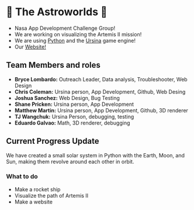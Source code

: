 # 🚀 The Astroworlds 🚀
- Nasa App Development Challenge Group! 
- We are working on visualizing the Artemis II mission! 
- We are using [Python](https://www.python.org/) and the [Ursina](https://www.ursinaengine.org/) game engine!
- Our [Website!](https://github.com/ChrisCoolman/astroworlds-website)

## Team Members and roles
- **Bryce Lombardo:** 	Outreach Leader, Data analysis, Troubleshooter, Web Design
- **Chris Coleman:**	Ursina person, App Development, Github, Web Desing
- **Joshua Sanchez:**	Web Design, Bug Testing
- **Shane Pricken:**	Ursina person, App Development
- **Matthew Martin:**	Ursina person, App Development, Github, 3D renderer
- **TJ Wangchuk:**	Ursina Person, debugging, testing
- **Eduardo Galvao:**	Math, 3D renderer, debugging

## Current Progress Update
We have created a small solar system in Python with the Earth, Moon, and Sun, making them revolve around each other in orbit.

### What to do
- Make a rocket ship
- Visualize the path of Artemis II
- Make a website
